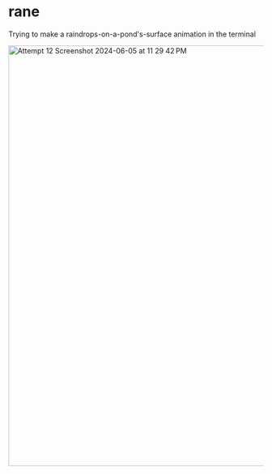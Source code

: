 # rane

Trying to make a raindrops-on-a-pond's-surface animation in the terminal 
 
<img width="832" alt="Attempt 12 Screenshot 2024-06-05 at 11 29 42 PM" src="https://github.com/e0da/rane/assets/324632/2c47f014-93b9-4dee-826d-da066c680d96">
